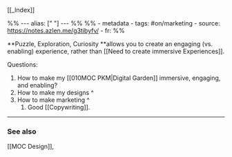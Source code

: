 
[[_Index]]

%% ---
alias: [" "]
--- %%
%% - metadata
	- tags: #on/marketing
	- source: https://notes.azlen.me/g3tibyfv/
	- fr: 
%%

**Puzzle, Exploration, Curiosity **allows you to create an engaging (vs. enabling) experience, rather than [[Need to create immersive Experiences]]. 

Questions:
1. How to make my [[010MOC PKM|Digital Garden]] immersive, engaging, and enabling?
2. How to make my designs ^
3. How to make marketing ^
	1. Good [[Copywriting]].

-------------
### See also
[[MOC Design]], 


